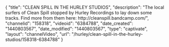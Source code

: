 {
    "title": "CLEAN SPILL IN THE HURLEY STUDIOS",
    "description": "The local surfers of Clean Spill stopped by Hurley Recordings to lay down some tracks. Find more from them here: http:\/\/cleanspill.bandcamp.com\/",
    "channelid": "158318",
    "videoid": "6384788",
    "date_created": "1440803567",
    "date_modified": "1440803567",
    "type": "captivate",
    "layout": "channelVideo",
    "url": "\/hurley\/clean-spill-in-the-hurley-studios\/158318-6384788"
}